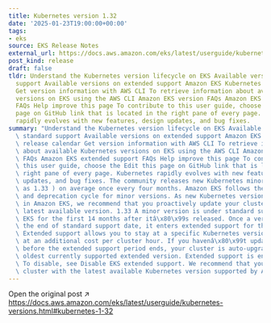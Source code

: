 ```yaml
---
title: Kubernetes version 1.32
date: '2025-01-23T19:00:00+00:00'
tags:
- eks
source: EKS Release Notes
external_url: https://docs.aws.amazon.com/eks/latest/userguide/kubernetes-versions.html#kubernetes-1-32
post_kind: release
draft: false
tldr: Understand the Kubernetes version lifecycle on EKS Available versions on standard
  support Available versions on extended support Amazon EKS Kubernetes release calendar
  Get version information with AWS CLI To retrieve information about available Kubernetes
  versions on EKS using the AWS CLI Amazon EKS version FAQs Amazon EKS extended support
  FAQs Help improve this page To contribute to this user guide, choose the Edit this
  page on GitHub link that is located in the right pane of every page. Kubernetes
  rapidly evolves with new features, design updates, and bug fixes.
summary: "Understand the Kubernetes version lifecycle on EKS Available versions on\
  \ standard support Available versions on extended support Amazon EKS Kubernetes\
  \ release calendar Get version information with AWS CLI To retrieve information\
  \ about available Kubernetes versions on EKS using the AWS CLI Amazon EKS version\
  \ FAQs Amazon EKS extended support FAQs Help improve this page To contribute to\
  \ this user guide, choose the Edit this page on GitHub link that is located in the\
  \ right pane of every page. Kubernetes rapidly evolves with new features, design\
  \ updates, and bug fixes. The community releases new Kubernetes minor versions (such\
  \ as 1.33 ) on average once every four months. Amazon EKS follows the upstream release\
  \ and deprecation cycle for minor versions. As new Kubernetes versions become available\
  \ in Amazon EKS, we recommend that you proactively update your clusters to use the\
  \ latest available version. 1.33 A minor version is under standard support in Amazon\
  \ EKS for the first 14 months after itâ\x80\x99s released. Once a version is past\
  \ the end of standard support date, it enters extended support for the next 12 months.\
  \ Extended support allows you to stay at a specific Kubernetes version for longer\
  \ at an additional cost per cluster hour. If you havenâ\x80\x99t updated your cluster\
  \ before the extended support period ends, your cluster is auto-upgraded to the\
  \ oldest currently supported extended version. Extended support is enabled by default.\
  \ To disable, see Disable EKS extended support. We recommend that you create your\
  \ cluster with the latest available Kubernetes version supported by Amazon EKS."
---
```

Open the original post ↗ https://docs.aws.amazon.com/eks/latest/userguide/kubernetes-versions.html#kubernetes-1-32

